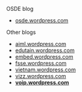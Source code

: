 OSDE blog

- [osde.wordpress.com](https://osde8info.wordpress.com)

Other blogs

- [aiml.wordpress.com](https://aidlml.wordpress.com)
- [edutain.wordpress.com](https://edutain8.wordpress.com)
- [embed.wordpress.com](https://embed8.wordpress.com)
- [fsse.wordpress.com](https://fsse8info.wordpress.com)
- [vietnam.wordpress.com](https://vietnam.wordpress.com)
- [vizz.wordpress.com](https://vizz8info.wordpress.com)
- **[voip.wordpress.com](https://voippix.wordpress.com)**
